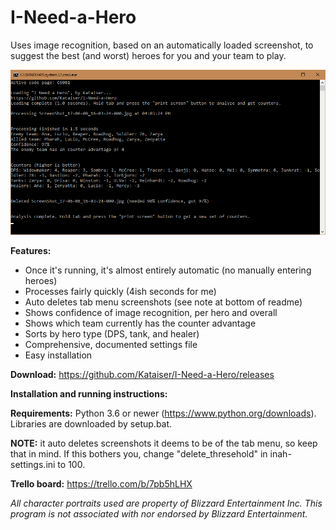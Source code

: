 # I-Need-a-Hero
Uses image recognition, based on an automatically loaded screenshot, to suggest the best (and worst) heroes for you and your team to play.

![Example screenshot](screenshot.png)

**Features:**
- Once it's running, it's almost entirely automatic (no manually entering heroes)
- Processes fairly quickly (4ish seconds for me)
- Auto deletes tab menu screenshots (see note at bottom of readme)
- Shows confidence of image recognition, per hero and overall
- Shows which team currently has the counter advantage
- Sorts by hero type (DPS, tank, and healer)
- Comprehensive, documented settings file
- Easy installation

**Download:** https://github.com/Kataiser/I-Need-a-Hero/releases

**Installation and running instructions:**

**Requirements:** Python 3.6 or newer (https://www.python.org/downloads). Libraries are downloaded by setup.bat.

**NOTE:** it auto deletes screenshots it deems to be of the tab menu, so keep that in mind. If this bothers you, change "delete_thresehold" in inah-settings.ini to 100. 

**Trello board:** https://trello.com/b/7pb5hLHX

*All character portraits used are property of Blizzard Entertainment Inc. This program is not associated with nor endorsed by Blizzard Entertainment.*
